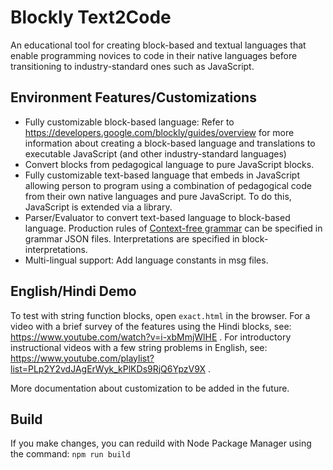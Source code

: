# Blockly Text2Code

<p>An educational tool for creating block-based and textual languages that enable programming novices to code in their native languages before transitioning to industry-standard ones such as JavaScript.</p>

<h2>Environment Features/Customizations</h2>

* Fully customizable block-based language: Refer to https://developers.google.com/blockly/guides/overview for more information about creating a block-based language and translations to executable JavaScript (and other industry-standard languages)   
* Convert blocks from pedagogical language to pure JavaScript blocks.
* Fully customizable text-based language that embeds in JavaScript allowing person to program using a combination of pedagogical code from their own native languages and pure JavaScript.  To do this, JavaScript is extended via a library.
* Parser/Evaluator to convert text-based language to block-based language.  Production rules of <a href = "https://en.wikipedia.org/wiki/Context-free_grammar">Context-free grammar</a> can be specified in grammar JSON files.  Interpretations are specified in block-interpretations.
* Multi-lingual support: Add language constants in msg files.

<h2>English/Hindi Demo</h2>

To test with string function blocks, open ```exact.html``` in the browser.  For a video with a brief survey of the features using the Hindi blocks, see: https://www.youtube.com/watch?v=i-xbMmjWlHE .  For introductory instructional videos with a few string problems in English, see: https://www.youtube.com/playlist?list=PLp2Y2vdJAgErWyk_kPlKDs9RjQ6YpzV9X .

More documentation about customization to be added in the future.  

<h2>Build</h2>

If you make changes, you can reduild with Node Package Manager using the command: ```npm run build```
